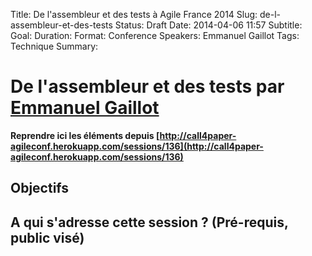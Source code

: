 Title: De l'assembleur et des tests à Agile France 2014 
Slug: de-l-assembleur-et-des-tests
Status: Draft
Date: 2014-04-06 11:57
Subtitle: 
Goal: 
Duration: 
Format: Conference
Speakers: Emmanuel Gaillot
Tags: Technique
Summary: 


# De l'assembleur et des tests par [Emmanuel Gaillot](../bios/emmanuel-gaillot.html)

**Reprendre ici les éléments depuis [http://call4paper-agileconf.herokuapp.com/sessions/136](http://call4paper-agileconf.herokuapp.com/sessions/136)**
## Objectifs

## A qui s'adresse cette session ? (Pré-requis, public visé)


